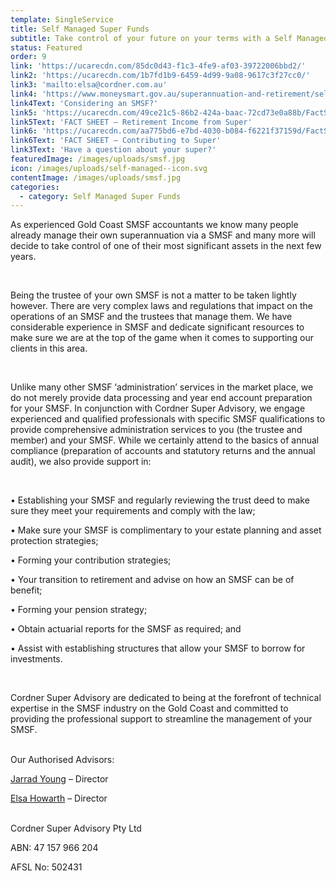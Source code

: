```yaml
---
template: SingleService
title: Self Managed Super Funds
subtitle: Take control of your future on your terms with a Self Managed Super Fund
status: Featured
order: 9
link: 'https://ucarecdn.com/85dc0d43-f1c3-4fe9-af03-39722006bbd2/'
link2: 'https://ucarecdn.com/1b7fd1b9-6459-4d99-9a08-9617c3f27cc0/'
link3: 'mailto:elsa@cordner.com.au'
link4: 'https://www.moneysmart.gov.au/superannuation-and-retirement/self-managed-super-fund-smsf'
link4Text: 'Considering an SMSF?'
link5: 'https://ucarecdn.com/49ce21c5-86b2-424a-baac-72cd73e0a88b/FactSheetRetirementIncomeYourOptions.pdf'
link5Text: 'FACT SHEET – Retirement Income from Super'
link6: 'https://ucarecdn.com/aa775bd6-e7bd-4030-b084-f6221f37159d/FactSheetContributingtoSuper.pdf'
link6Text: 'FACT SHEET – Contributing to Super'
link3Text: 'Have a question about your super?'
featuredImage: /images/uploads/smsf.jpg
icon: /images/uploads/self-managed--icon.svg
contentImage: /images/uploads/smsf.jpg
categories:
  - category: Self Managed Super Funds
---
```


As experienced Gold Coast SMSF accountants we know many people already manage their own superannuation via a SMSF and many more will decide to take control of one of their most significant assets in the next few years.

<br />

Being the trustee of your own SMSF is not a matter to be taken lightly however. There are very complex laws and regulations that impact on the operations of an SMSF and the trustees that manage them. We have considerable experience in SMSF and dedicate significant resources to make sure we are at the top of the game when it comes to supporting our clients in this area.

<br />

Unlike many other SMSF ‘administration’ services in the market place, we do not merely provide data processing and year end account preparation for your SMSF. In conjunction with Cordner Super Advisory, we engage experienced and qualified professionals with specific SMSF qualifications to provide comprehensive administration services to you (the trustee and member) and your SMSF. While we certainly attend to the basics of annual compliance (preparation of accounts and statutory returns and the annual audit), we also provide support in:

<br />

• Establishing your SMSF and regularly reviewing the trust deed to make sure they meet your requirements and comply with the law;

• Make sure your SMSF is complimentary to your estate planning and asset protection strategies;

• Forming your contribution strategies;

• Your transition to retirement and advise on how an SMSF can be of benefit;

• Forming your pension strategy;

• Obtain actuarial reports for the SMSF as required; and

• Assist with establishing structures that allow your SMSF to borrow for investments.

<br />

Cordner Super Advisory are dedicated to being at the forefront of technical expertise in the SMSF industry on the Gold Coast and committed to providing the professional support to streamline the management of your SMSF.

<br />
Our Authorised Advisors:

[Jarrad Young](https://cordner.netlify.com/team/jarrad-young/) – Director

[Elsa Howarth](https://cordner.netlify.com/team/elsa-howarth/) – Director

<br />
Cordner Super Advisory Pty Ltd

ABN: 47 157 966 204

AFSL No: 502431
